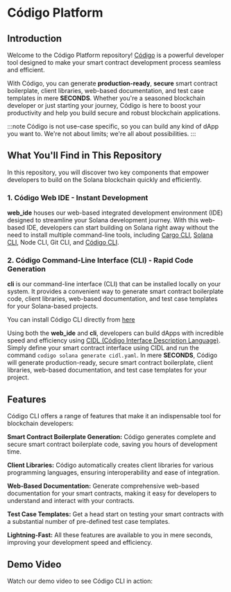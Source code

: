 # Código Platform

## Introduction
Welcome to the Código Platform repository! [Código](https://codigo.ai) is a powerful developer tool designed to make your smart contract development process seamless and efficient. 

With Código, you can generate **production-ready**, **secure** smart contract boilerplate, client libraries, web-based documentation, and test case templates in mere **SECONDS**. Whether you're a seasoned blockchain developer or just starting your journey, Código is here to boost your productivity and help you build secure and robust blockchain applications.

:::note
Código is not use-case specific, so you can build any kind of dApp you want to. We're not about limits; we're all about possibilities.
:::

## What You'll Find in This Repository

In this repository, you will discover two key components that empower developers to build on the Solana blockchain quickly and efficiently.

### 1. Código Web IDE - Instant Development

**web_ide** houses our web-based integrated development environment (IDE) designed to streamline your Solana development journey. With this web-based IDE, developers can start building on Solana right away without the need to install multiple command-line tools, including [Cargo CLI](https://doc.rust-lang.org/cargo/commands/index.html), [Solana CLI](https://docs.solana.com/cli/conventions), Node CLI, Git CLI, and [Código CLI](https://docs.codigo.ai/development-suite/codigo-cli).

### 2. Código Command-Line Interface (CLI) - Rapid Code Generation

**cli** is our command-line interface (CLI) that can be installed locally on your system. It provides a convenient way to generate smart contract boilerplate code, client libraries, web-based documentation, and test case templates for your Solana-based projects.

You can install Código CLI directly from [here](https://github.com/Codigo-io/platform/releases)

Using both the **web_ide** and **cli**, developers can build dApps with incredible speed and efficiency using [CIDL (Código Interface Description Language)](https://docs.codigo.ai/c%C3%B3digo-interface-description-language/what-is-the-cidl#what-is-the-c%C3%B3digo-interface-description-language). Simply define your smart contract interface using CIDL and run the command `codigo solana generate cidl.yaml`. In mere **SECONDS**, Código will generate production-ready, secure smart contract boilerplate, client libraries, web-based documentation, and test case templates for your project.

## Features
Código CLI offers a range of features that make it an indispensable tool for blockchain developers:

**Smart Contract Boilerplate Generation:** Código generates complete and secure smart contract boilerplate code, saving you hours of development time.

**Client Libraries:** Código automatically creates client libraries for various programming languages, ensuring interoperability and ease of integration.

**Web-Based Documentation:** Generate comprehensive web-based documentation for your smart contracts, making it easy for developers to understand and interact with your contracts.

**Test Case Templates:** Get a head start on testing your smart contracts with a substantial number of pre-defined test case templates.

**Lightning-Fast:** All these features are available to you in mere seconds, improving your development speed and efficiency.

## Demo Video
Watch our demo video to see Código CLI in action:
